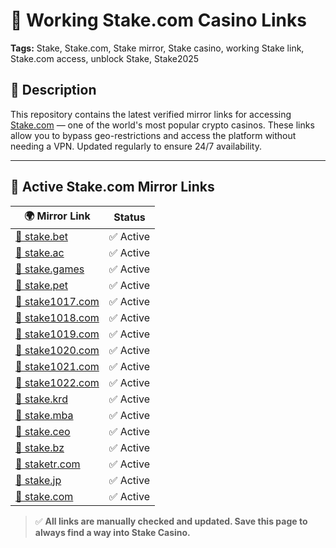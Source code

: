 # 🎰 Working Stake.com Casino Links

**Tags:** Stake, Stake.com, Stake mirror, Stake casino, working Stake link, Stake.com access, unblock Stake, Stake2025

## 📄 Description  
This repository contains the latest verified mirror links for accessing [Stake.com](https://stake.com/?c=ghvbzuiT) — one of the world's most popular crypto casinos. These links allow you to bypass geo-restrictions and access the platform without needing a VPN. Updated regularly to ensure 24/7 availability.

---

## 🔗 Active Stake.com Mirror Links

| 🌍 Mirror Link | Status |
|----------------|--------|
| [🔗 stake.bet](https://stake.bet/?c=ghvbzuiT) | ✅ Active |
| [🔗 stake.ac](https://stake.ac/?c=ghvbzuiT) | ✅ Active |
| [🔗 stake.games](https://stake.games/?c=ghvbzuiT) | ✅ Active |
| [🔗 stake.pet](https://stake.pet/?c=ghvbzuiT) | ✅ Active |
| [🔗 stake1017.com](https://stake1017.com/?c=ghvbzuiT) | ✅ Active |
| [🔗 stake1018.com](https://stake1018.com/?c=ghvbzuiT) | ✅ Active |
| [🔗 stake1019.com](https://stake1019.com/?c=ghvbzuiT) | ✅ Active |
| [🔗 stake1020.com](https://stake1020.com/?c=ghvbzuiT) | ✅ Active |
| [🔗 stake1021.com](https://stake1021.com/?c=ghvbzuiT) | ✅ Active |
| [🔗 stake1022.com](https://stake1022.com/?c=ghvbzuiT) | ✅ Active |
| [🔗 stake.krd](https://stake.krd/?c=ghvbzuiT) | ✅ Active |
| [🔗 stake.mba](https://stake.mba/?c=ghvbzuiT) | ✅ Active |
| [🔗 stake.ceo](https://stake.ceo/?c=ghvbzuiT) | ✅ Active |
| [🔗 stake.bz](https://stake.bz/?c=ghvbzuiT) | ✅ Active |
| [🔗 staketr.com](https://staketr.com/?c=ghvbzuiT) | ✅ Active |
| [🔗 stake.jp](https://stake.jp/?c=ghvbzuiT) | ✅ Active |
| [🔗 stake.com](https://stake.com/?c=ghvbzuiT) | ✅ Active |

> ✅ **All links are manually checked and updated. Save this page to always find a way into Stake Casino.**
